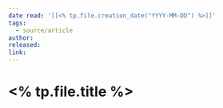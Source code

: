 ```yaml
---
date read: '[[<% tp.file.creation_date("YYYY-MM-DD") %>]]'
tags:
  - source/article
author: 
released: 
link:
---
```

# <% tp.file.title %>

